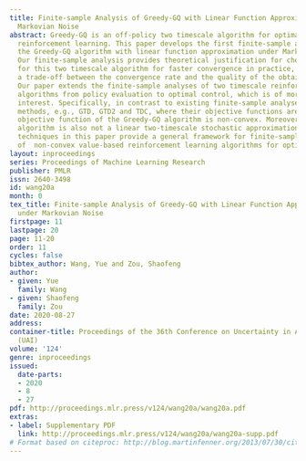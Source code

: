 ```yaml
---
title: Finite-sample Analysis of Greedy-GQ with Linear Function Approximation under
  Markovian Noise
abstract: Greedy-GQ is an off-policy two timescale algorithm for optimal control in
  reinforcement learning. This paper develops the first finite-sample analysis for
  the Greedy-GQ algorithm with linear function approximation under Markovian noise.
  Our finite-sample analysis provides theoretical justification for choosing stepsizes
  for this two timescale algorithm for faster convergence in practice, and suggests
  a trade-off between the convergence rate and the quality of the obtained policy.
  Our paper extends the finite-sample analyses of two timescale reinforcement learning
  algorithms from policy evaluation to optimal control, which is of more practical
  interest. Specifically, in contrast to existing finite-sample analyses for two timescale
  methods, e.g., GTD, GTD2 and TDC, where their objective functions are convex, the
  objective function of the Greedy-GQ algorithm is non-convex. Moreover, the Greedy-GQ
  algorithm is also not a linear two-timescale stochastic approximation algorithm.  Our
  techniques in this paper provide a general framework for finite-sample analysis
  of  non-convex value-based reinforcement learning algorithms for optimal control.
layout: inproceedings
series: Proceedings of Machine Learning Research
publisher: PMLR
issn: 2640-3498
id: wang20a
month: 0
tex_title: Finite-sample Analysis of Greedy-GQ with Linear Function Approximation
  under Markovian Noise
firstpage: 11
lastpage: 20
page: 11-20
order: 11
cycles: false
bibtex_author: Wang, Yue and Zou, Shaofeng
author:
- given: Yue
  family: Wang
- given: Shaofeng
  family: Zou
date: 2020-08-27
address: 
container-title: Proceedings of the 36th Conference on Uncertainty in Artificial Intelligence
  (UAI)
volume: '124'
genre: inproceedings
issued:
  date-parts:
  - 2020
  - 8
  - 27
pdf: http://proceedings.mlr.press/v124/wang20a/wang20a.pdf
extras:
- label: Supplementary PDF
  link: http://proceedings.mlr.press/v124/wang20a/wang20a-supp.pdf
# Format based on citeproc: http://blog.martinfenner.org/2013/07/30/citeproc-yaml-for-bibliographies/
---
```

